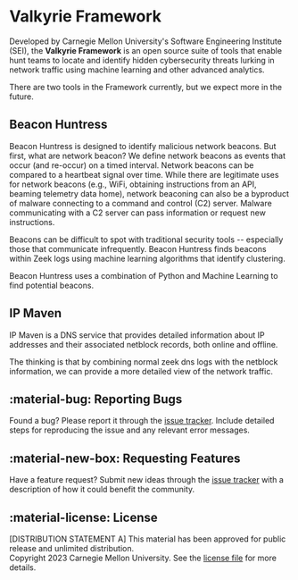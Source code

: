 # Valkyrie Framework

Developed by Carnegie Mellon University's Software Engineering Institute (SEI), the **Valkyrie Framework** is an open source suite of tools that enable hunt teams to locate and identify hidden cybersecurity threats lurking in network traffic using machine learning and other advanced analytics.

There are two tools in the Framework currently, but we expect more in the future.

## Beacon Huntress

Beacon Huntress is designed to identify malicious network beacons. But first, what are network beacon? We define network beacons as events that occur (and re-occur) on a timed interval. Network beacons can be compared to a heartbeat signal over time. While there are legitimate uses for network beacons (e.g., WiFi, obtaining instructions from an API, beaming telemetry data home), network beaconing can also be a byproduct of malware connecting to a command and control (C2) server. Malware communicating with a C2 server can pass information or request new instructions.

Beacons can be difficult to spot with traditional security tools -- especially those that communicate infrequently. Beacon Huntress finds beacons within Zeek logs using machine learning algorithms that identify clustering.

Beacon Huntress uses a combination of Python and Machine Learning to find potential beacons.

## IP Maven

IP Maven is a DNS service that provides detailed information about IP addresses and their associated netblock records, both online and offline.

The thinking is that by combining normal zeek dns logs with the netblock information, we can provide a more detailed view of the network traffic.

## :material-bug: Reporting Bugs

Found a bug? Please report it through the [issue tracker](https://github.com/cmu-sei/valkyrie_framework/issues). Include detailed steps for reproducing the issue and any relevant error messages.

## :material-new-box: Requesting Features

Have a feature request? Submit new ideas through the [issue tracker](https://github.com/cmu-sei/valkyrie_framework/issues) with a description of how it could benefit the community.

## :material-license: License

[DISTRIBUTION STATEMENT A] This material has been approved for public release and unlimited distribution.  
Copyright 2023 Carnegie Mellon University. See the [license file](https://github.com/cmu-sei/valkyrie_framework/blob/master/license.txt) for more details.
